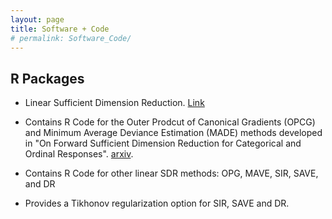 ```yaml
---
layout: page
title: Software + Code 
# permalink: Software_Code/
---
```


R Packages
---
* Linear Sufficient Dimension Reduction. [Link](https://harrisq.github.io/linearsdr/)
<!-- [Link](https://github.com/HarrisQ/linearsdr). -->
  * Contains R Code for the Outer Prodcut of Canonical Gradients (OPCG) and Minimum Average Deviance Estimation (MADE) methods developed in "On Forward Sufficient Dimension Reduction for Categorical and Ordinal Responses". [arxiv](https://arxiv.org/abs/2102.06002).

  * Contains R Code for other linear SDR methods: OPG, MAVE, SIR, SAVE, and DR

  * Provides a Tikhonov regularization option for SIR, SAVE and DR.